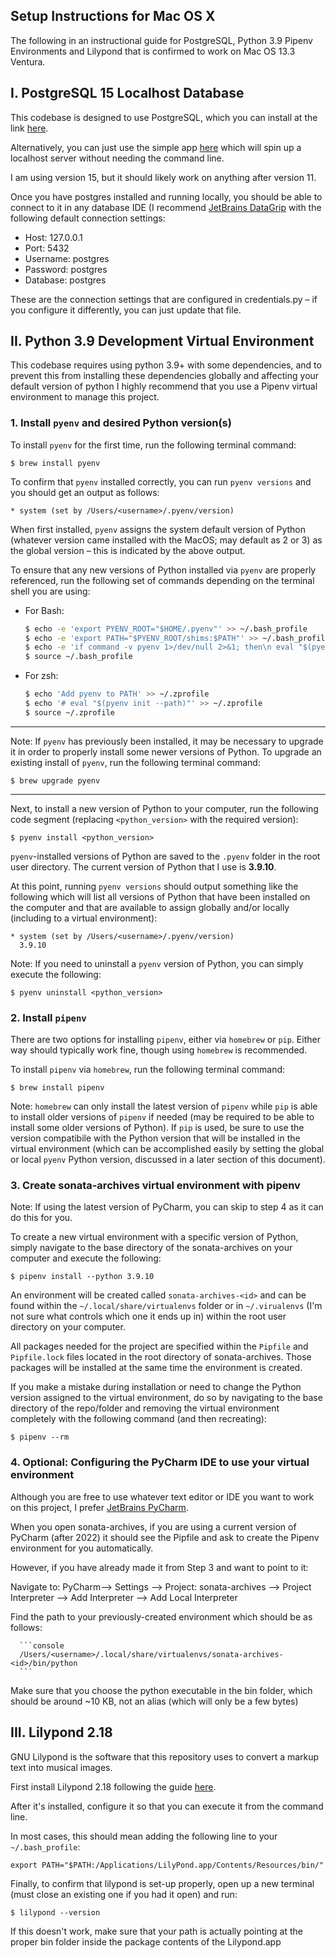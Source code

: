## Setup Instructions for Mac OS X

The following in an instructional guide for PostgreSQL, Python 3.9 Pipenv Environments and Lilypond that is confirmed to work on Mac OS 13.3 Ventura.

## I. PostgreSQL 15 Localhost Database

This codebase is designed to use PostgreSQL, which you can install at the link [here](https://www.postgresql.org/download/).

Alternatively, you can just use the simple app [here](https://postgresapp.com/downloads.html) which will spin up a localhost server without needing the command line.

I am using version 15, but it should likely work on anything after version 11.

Once you have postgres installed and running locally, you should be able to connect to it in any database IDE (I recommend [JetBrains DataGrip](https://www.jetbrains.com/datagrip/) with the following default connection settings:

* Host: 127.0.0.1
* Port: 5432
* Username: postgres
* Password: postgres
* Database: postgres

These are the connection settings that are configured in credentials.py – if you configure it differently, you can just update that file.

## II. Python 3.9 Development Virtual Environment

This codebase requires using python 3.9+ with some dependencies, and to prevent this from installing these dependencies globally and affecting your default version of python I highly recommend that you use a Pipenv virtual environment to manage this project. 


### 1. Install `pyenv` and desired Python version(s)

To install `pyenv` for the first time, run the following terminal command:

```terminal
$ brew install pyenv
```

To confirm that `pyenv` installed correctly, you can run `pyenv versions` and you should get an output as follows:

```console
* system (set by /Users/<username>/.pyenv/version)
```

When first installed, `pyenv` assigns the system default version of Python (whatever version came installed with the MacOS; may default as 2 or 3) as the global version – this is indicated by the above output.

To ensure that any new versions of Python installed via `pyenv` are properly referenced, run the following set of commands depending on the terminal shell you are using:

- For Bash:

  ```bash
  $ echo -e 'export PYENV_ROOT="$HOME/.pyenv"' >> ~/.bash_profile
  $ echo -e 'export PATH="$PYENV_ROOT/shims:$PATH"' >> ~/.bash_profile
  $ echo -e 'if command -v pyenv 1>/dev/null 2>&1; then\n eval "$(pyenv init -)"\nfi' >> ~/.bash_profile
  $ source ~/.bash_profile
  ```

- For zsh:

  ```zsh
  $ echo 'Add pyenv to PATH' >> ~/.zprofile
  $ echo '# eval "$(pyenv init --path)"' >> ~/.zprofile
  $ source ~/.zprofile
  ```

---

Note: If `pyenv` has previously been installed, it may be necessary to upgrade it in order to properly install some newer versions of Python. To upgrade an existing install of `pyenv`, run the following terminal command:

```terminal
$ brew upgrade pyenv
```

---

Next, to install a new version of Python to your computer, run the following code segment (replacing `<python_version>` with the required version):

```terminal
$ pyenv install <python_version>
```

`pyenv`-installed versions of Python are saved to the `.pyenv` folder in the root user directory. The current version of Python that I use is **3.9.10**.

At this point, running `pyenv versions` should output something like the following which will list all versions of Python that have been installed on the computer and that are available to assign globally and/or locally (including to a virtual environment):

```console
* system (set by /Users/<username>/.pyenv/version)
  3.9.10
```

Note: If you need to uninstall a `pyenv` version of Python, you can simply execute the following:

```terminal
$ pyenv uninstall <python_version>
```
### 2. Install `pipenv`

There are two options for installing `pipenv`, either via `homebrew` or `pip`. Either way should typically work fine, though using `homebrew` is recommended.

To install `pipenv` via `homebrew`, run the following terminal command:
```terminal
$ brew install pipenv
```

Note: `homebrew` can only install the latest version of `pipenv` while `pip` is able to install older versions of `pipenv` if needed (may be required to be able to install some older versions of Python). If `pip` is used, be sure to use the version compatibile with the Python version that will be installed in the virtual environment (which can be accomplished easily by setting the global or local `pyenv` Python version, discussed in a later section of this document).

### 3. Create sonata-archives virtual environment with pipenv

Note: If using the latest version of PyCharm, you can skip to step 4 as it can do this for you.

To create a new virtual environment with a specific version of Python, simply navigate to the base directory of the sonata-archives on your computer and execute the following:

```terminal
$ pipenv install --python 3.9.10
```


An environment will be created called `sonata-archives-<id>` and can be found within the `~/.local/share/virtualenvs` folder or in `~/.virualenvs` (I'm not sure what controls which one it ends up in) within the root user directory on your computer.

All packages needed for the project are specified within the `Pipfile` and `Pipfile.lock` files located in the root directory of sonata-archives. Those packages will be installed at the same time the environment is created.

If you make a mistake during installation or need to change the Python version assigned to the virtual environment, do so by navigating to the base directory of the repo/folder and removing the virtual environment completely with the following command (and then recreating):

```terminal
$ pipenv --rm
```

### 4. Optional: Configuring the PyCharm IDE to use your virtual environment

Although you are free to use whatever text editor or IDE you want to work on this project, I prefer [JetBrains PyCharm](https://www.jetbrains.com/pycharm/).

When you open sonata-archives, if you are using a current version of PyCharm (after 2022) it should see the Pipfile and ask to create the
Pipenv environment for you automatically.

However, if you have already made it from Step 3 and want to point to it:

Navigate to: PyCharm--> Settings --> Project: sonata-archives --> Project Interpreter --> Add Interpreter --> Add Local Interpreter

Find the path to your previously-created environment which should be as follows:

      ```console
      /Users/<username>/.local/share/virtualenvs/sonata-archives-<id>/bin/python
      ```

Make sure that you choose the python executable in the bin folder, which should be around ~10 KB, not an alias (which will only be a few bytes)


## III. Lilypond 2.18

GNU Lilypond is the software that this repository uses to convert a markup text into musical images.

First install Lilypond 2.18 following the guide [here](http://lilypond.org/macos-x.html).

After it's installed, configure it so that you can execute it from the command line.

In most cases, this should mean adding the following line to your `~/.bash_profile`:

`export PATH="$PATH:/Applications/LilyPond.app/Contents/Resources/bin/"`

Finally, to confirm that lilypond is set-up properly, open up a new terminal (must close an existing one if you had it open)
and run:

`$ lilypond --version`

If this doesn't work, make sure that your path is actually pointing at the proper bin folder inside the package contents of the Lilypond.app